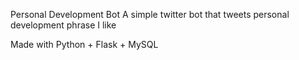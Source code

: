 Personal Development Bot
A simple twitter bot that tweets personal development phrase I like

Made with Python + Flask + MySQL